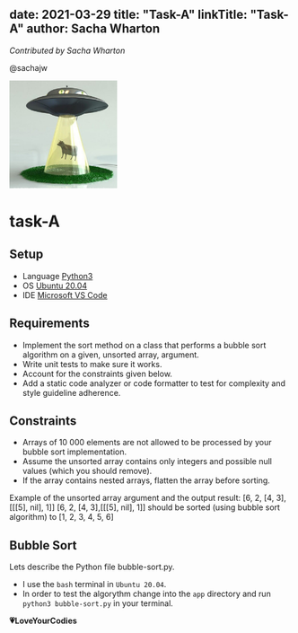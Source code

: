 date: 2021-03-29
title: "Task-A"
linkTitle: "Task-A"
author: Sacha Wharton
---

*Contributed by Sacha Wharton* 

@sachajw

<div>
<img src="./images/ufo-abduct-cow.jpg" alt="task-c" height="192px" width="192x" />
</div>
<p></p>

# task-A

## Setup
* Language [Python3](https://www.python.org/)
* OS [Ubuntu 20.04](https://ubuntu.com/)
* IDE [Microsoft VS Code](https://code.visualstudio.com/)

## Requirements
* Implement the sort method on a class that performs a bubble sort algorithm on a given, unsorted array, argument.
* Write unit tests to make sure it works.
* Account for the constraints given below.
* Add a static code analyzer or code formatter to test for complexity and style guideline adherence.

## Constraints
* Arrays of 10 000 elements are not allowed to be processed by your bubble sort implementation.
* Assume the unsorted array contains only integers and possible null values (which you should remove).
* If the array contains nested arrays, flatten the array before sorting.

Example of the unsorted array argument and the output result:
[6, 2, [4, 3],[[[5], nil], 1]]
[6, 2, [4, 3],[[[5], nil], 1]]
should be sorted (using bubble sort algorithm) to
[1, 2, 3, 4, 5, 6]

## Bubble Sort
Lets describe the Python file bubble-sort.py.

* I use the ```bash``` terminal in ```Ubuntu 20.04```.
* In order to test the algorythm change into the ```app``` directory and run ```python3 bubble-sort.py``` in your terminal.

**:heartpulse:LoveYourCodies**

